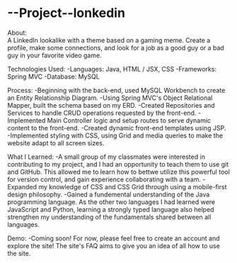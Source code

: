 # --Project--lonkedin

About:</br>
A LinkedIn lookalike with a theme based on a gaming meme. Create a profile, make some connections, and look for a job as a good guy or a bad guy in your favorite video game.


Technologies Used:
-Languages: Java, HTML / JSX, CSS
-Frameworks: Spring MVC
-Database: MySQL


Process:
-Beginning with the back-end, used MySQL Workbench to create an Entity Relationship Diagram.
-Using Spring MVC's Object Relational Mapper, built the schema based on my ERD.
-Created Repositories and Services to handle CRUD operations requested by the front-end.
-Implemented Main Controller logic and setup routes to serve dynamic content to the front-end.
-Created dynamic front-end templates using JSP.
-Implemented styling with CSS, using Grid and media queries to make the website adapt to all screen sizes.


What I Learned:
-A small group of my classmates were interested in contributing to my project, and I had an opportunity to teach them to use git and GitHub. This allowed me to learn how to bettwe utilize this powerful tool for version control, and gain experience collaborating with a team.
-Expanded my knowledge of CSS and CSS Grid through using a mobile-first design philosophy.
-Gained a fundemental understanding of the Java programming language. As the other two languages I had learned were JavaScript and Python, 
learning a strongly typed language also helped strengthen my understanding of the fundamentals shared between all languages.


Demo:
-Coming soon! For now, please feel free to create an account and explore the site! The site's FAQ aims to give you an idea of all how to use the site.
